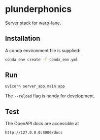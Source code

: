 # plunderphonics
Server stack for warp-lane.

## Installation

A conda environment file is supplied:

```bash
conda env create -f conda_env.yml
```

## Run

```bash
uvicorn server_app.main:app
```

The `--reload` flag is handy for development.

## Test

The OpenAPI docs are accessible at

```
http://127.0.0.0:8000/docs
```
